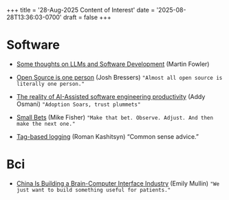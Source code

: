 +++
title = '28-Aug-2025 Content of Interest'
date = '2025-08-28T13:36:03-0700'
draft = false
+++


# Software

-   [Some thoughts on LLMs and Software Development](https://martinfowler.com/articles/202508-ai-thoughts.html) (Martin Fowler)

-   [Open Source is one person](https://opensourcesecurity.io/2025/08-oss-one-person/)
    (Josh Bressers) `"Almost all open source is literally one person."`
-   [The reality of AI-Assisted software engineering productivity](https://addyo.substack.com/p/the-reality-of-ai-assisted-software) (Addy Osmani) `"Adoption Soars, trust plummets"`
-   [Small Bets](https://mikefisher.substack.com/p/small-bets) (Mike Fisher)
    `"Make that bet. Observe. Adjust. And then make the next one."`
-   [Tag-based logging](https://mmapped.blog/posts/44-tag-based-logging)
    (Roman Kashitsyn) &ldquo;Common sense advice.&rdquo;


# Bci

-   [China Is Building a Brain-Computer Interface Industry](https://www.wired.com/story/china-is-getting-serious-about-brain-computer-interfaces/) (Emily Mullin)
    `"We just want to build something useful for patients."`

